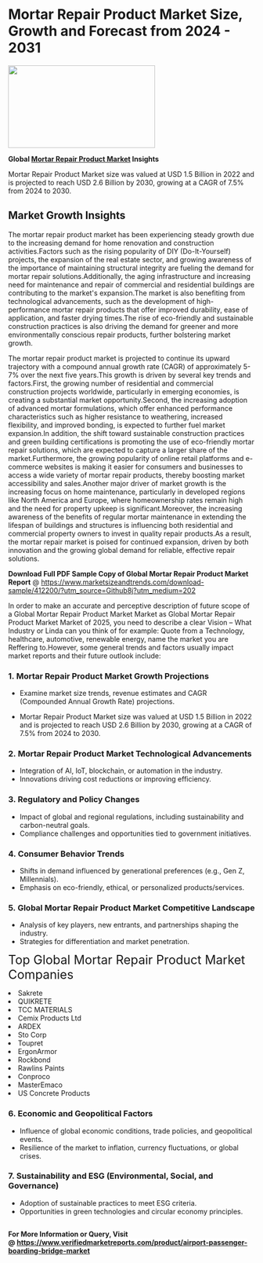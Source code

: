 <H1>Mortar Repair Product Market Size, Growth and Forecast from 2024 - 2031</H1><img class="aligncenter size-medium wp-image-584254" src="https://thirdeyenews.in/wp-content/uploads/2024/09/Global-Market-Research-300x168.jpeg" alt="" width="300" height="168" /><p><strong>Global&nbsp;<a href="https://www.marketsizeandtrends.com/download-sample/412200/?utm_source=Github8j?utm_medium=202">Mortar Repair Product Market</a> Insights</strong></p><p>Mortar Repair Product Market size was valued at USD 1.5 Billion in 2022 and is projected to reach USD 2.6 Billion by 2030, growing at a CAGR of 7.5% from 2024 to 2030.</p><p><h2>Market Growth Insights</h2> <p>The mortar repair product market has been experiencing steady growth due to the increasing demand for home renovation and construction activities.Factors such as the rising popularity of DIY (Do-It-Yourself) projects, the expansion of the real estate sector, and growing awareness of the importance of maintaining structural integrity are fueling the demand for mortar repair solutions.Additionally, the aging infrastructure and increasing need for maintenance and repair of commercial and residential buildings are contributing to the market's expansion.The market is also benefiting from technological advancements, such as the development of high-performance mortar repair products that offer improved durability, ease of application, and faster drying times.The rise of eco-friendly and sustainable construction practices is also driving the demand for greener and more environmentally conscious repair products, further bolstering market growth.</p> <p>The mortar repair product market is projected to continue its upward trajectory with a compound annual growth rate (CAGR) of approximately 5-7% over the next five years.This growth is driven by several key trends and factors.First, the growing number of residential and commercial construction projects worldwide, particularly in emerging economies, is creating a substantial market opportunity.Second, the increasing adoption of advanced mortar formulations, which offer enhanced performance characteristics such as higher resistance to weathering, increased flexibility, and improved bonding, is expected to further fuel market expansion.In addition, the shift toward sustainable construction practices and green building certifications is promoting the use of eco-friendly mortar repair solutions, which are expected to capture a larger share of the market.Furthermore, the growing popularity of online retail platforms and e-commerce websites is making it easier for consumers and businesses to access a wide variety of mortar repair products, thereby boosting market accessibility and sales.Another major driver of market growth is the increasing focus on home maintenance, particularly in developed regions like North America and Europe, where homeownership rates remain high and the need for property upkeep is significant.Moreover, the increasing awareness of the benefits of regular mortar maintenance in extending the lifespan of buildings and structures is influencing both residential and commercial property owners to invest in quality repair products.As a result, the mortar repair market is poised for continued expansion, driven by both innovation and the growing global demand for reliable, effective repair solutions.</p> <p><span class=""><strong>Download Full PDF Sample Copy of Global Mortar Repair Product Market Report</strong> @ <a href="https://www.marketsizeandtrends.com/download-sample/412200/?utm_source=Github8j?utm_medium=202" target="_blank">https://www.marketsizeandtrends.com/download-sample/412200/?utm_source=Github8j?utm_medium=202</a></span></p><p>In order to make an accurate and perceptive description of future scope of a Global&nbsp;Mortar Repair Product Market Market as Global&nbsp;Mortar Repair Product Market Market of 2025, you need to describe a clear Vision &ndash; What Industry or Linda can you think of for example: Quote from a Technology, healthcare, automotive, renewable energy, name the market you are Reffering to.However, some general trends and factors usually impact market reports and their future outlook include:</p><h3>1.&nbsp;<strong>Mortar Repair Product Market Growth Projections</strong></h3><ul><li>Examine market size trends, revenue estimates and CAGR (Compounded Annual Growth Rate) projections.</li><li><p>Mortar Repair Product Market size was valued at USD 1.5 Billion in 2022 and is projected to reach USD 2.6 Billion by 2030, growing at a CAGR of 7.5% from 2024 to 2030.</p></li></ul><h3>2.&nbsp;<strong>Mortar Repair Product Market Technological Advancements</strong></h3><ul><li>Integration of AI, IoT, blockchain, or automation in the industry.</li><li>Innovations driving cost reductions or improving efficiency.</li></ul><h3>3.&nbsp;<strong>Regulatory and Policy Changes</strong></h3><ul><li>Impact of global and regional regulations, including sustainability and carbon-neutral goals.</li><li>Compliance challenges and opportunities tied to government initiatives.</li></ul><h3>4.&nbsp;<strong>Consumer Behavior Trends</strong></h3><ul><li>Shifts in demand influenced by generational preferences (e.g., Gen Z, Millennials).</li><li>Emphasis on eco-friendly, ethical, or personalized products/services.</li></ul><h3>5.&nbsp;<strong>Global Mortar Repair Product Market Competitive Landscape</strong></h3><ul><li>Analysis of key players, new entrants, and partnerships shaping the industry.</li><li>Strategies for differentiation and market penetration.</li></ul><p data-pm-slice="1 1 []"><span style="color: inherit; font-family: inherit; font-size: 25px;">Top Global Mortar Repair Product Market Companies</span></p><div class="" data-test-id=""><p><li>Sakrete</li><li> QUIKRETE</li><li> TCC MATERIALS</li><li> Cemix Products Ltd</li><li> ARDEX</li><li> Sto Corp</li><li> Toupret</li><li> ErgonArmor</li><li> Rockbond</li><li> Rawlins Paints</li><li> Conproco</li><li> MasterEmaco</li><li> US Concrete Products</li></p></div><h3>6.&nbsp;<strong>Economic and Geopolitical Factors</strong></h3><ul><li>Influence of global economic conditions, trade policies, and geopolitical events.</li><li>Resilience of the market to inflation, currency fluctuations, or global crises.</li></ul><h3>7.&nbsp;<strong>Sustainability and ESG (Environmental, Social, and Governance)</strong></h3><ul><li>Adoption of sustainable practices to meet ESG criteria.</li><li>Opportunities in green technologies and circular economy principles.</li></ul><h2><strong style="font-size: 14px;">For More Information or Query, Visit @&nbsp;</strong><a style="background-color: #ffffff; font-size: 14px;" href="https://www.marketsizeandtrends.com/report/mortar-repair-product-market/" target="_blank">https://www.verifiedmarketreports.com/product/airport-passenger-boarding-bridge-market</a></h2>